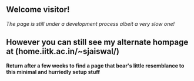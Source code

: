 ## Welcome visitor!

*The page is still under a development process albeit a very slow one!*

## However you can still see my alternate hompage at (home.iitk.ac.in/~sjaiswal/) 

**Return after a few weeks to find a page that bear's little resemblance to this minimal and hurriedly setup stuff**



